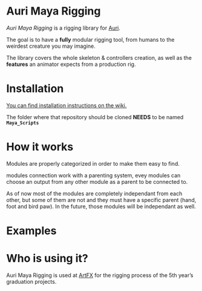 # Auri Maya Rigging
*Auri Maya Rigging* is a rigging library for [Auri](https://github.com/Sookhaal/auri).

The goal is to have a **fully** modular rigging tool, from humans to the weirdest creature you may imagine.

The library covers the whole skeleton & controllers creation, as well as the **features** an animator expects from a production rig.
# Installation
[You can find installation instructions on the wiki.](https://github.com/Sookhaal/auri/wiki/Install)

The folder where that repository should be cloned **NEEDS** to be named **```Maya_Scripts```**
# How it works
Modules are properly categorized in order to make them easy to find.

modules connection work with a parenting system, evey modules can choose an output from any other module as a parent to be connected to.

As of now most of the modules are completely independant from each other, but some of them are not and they must have a specific parent (hand, foot and bird paw). In the future, those modules will be independant as well.

# Examples


# Who is using it?
Auri Maya Rigging is used at [ArtFX](http://www.artfx.fr/en/) for the rigging process of the 5th year’s graduation projects.
